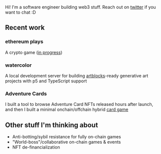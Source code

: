 Hi! I'm a software engineer building web3 stuff. Reach out on [twitter](https://twitter.com/0xOlias) if you want to chat :D

## Recent work

### ethereum plays
A crypto game ([in progress](https://twitter.com/ethereumplays))

### watercolor  
A local development server for building [artblocks](https://www.artblocks.io/)-ready generative art projects with p5 and TypeScript support

### Adventure Cards  
I built a tool to browse Adventure Card NFTs released hours after launch, and then I built a minimal onchain/offchain hybrid [card game](https://github.com/Adventure-Cards/game-client)  

## Other stuff I'm thinking about 
- Anti-botting/sybil resistance for fully on-chain games
- "World-boss"/collaborative on-chain games & events
- NFT de-financialization

